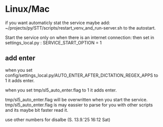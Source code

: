
# Linux/Mac

if you want automaticly stat the service maybe add:
~/projects/py/STT/scripts/restart_venv_and_run-server.sh
to the autostart.

Start the service only on when there is an internet connection:
then set in settings_local.py :
SERVICE_START_OPTION = 1


## add enter
when you set 
config/settings_local.py/AUTO_ENTER_AFTER_DICTATION_REGEX_APPS
to 1 it adds enter.

when you set 
tmp/sl5_auto_enter.flag 
to 1 it adds enter.

tmp/sl5_auto_enter.flag will be overwritten when you start the service.
tmp/sl5_auto_enter.flag is may eassier to parse for you with other scripts and its maybe bit faster read it.

use other numbers for disalbe
(S. 13.9.'25 16:12 Sat)



